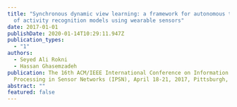 ```yaml
---
title: "Synchronous dynamic view learning: a framework for autonomous training
  of activity recognition models using wearable sensors"
date: 2017-01-01
publishDate: 2020-01-14T10:29:11.947Z
publication_types:
  - "1"
authors:
  - Seyed Ali Rokni
  - Hassan Ghasemzadeh
publication: The 16th ACM/IEEE International Conference on Information
  Processing in Sensor Networks (IPSN), April 18-21, 2017, Pittsburgh, PA, USA
abstract: ""
featured: false
---
```

